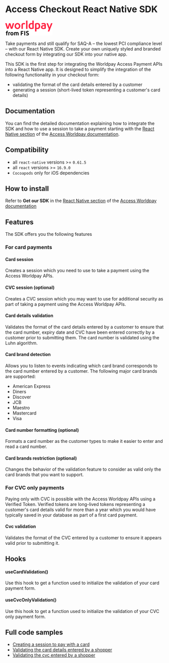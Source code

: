 # Access Checkout React Native SDK

![](./worldpay_logo.png)

Take payments and still qualify for SAQ-A – the lowest PCI compliance level – with our React Native SDK. Create your own uniquely styled and branded checkout form by integrating our SDK into your native app.

This SDK is the first step for integrating the Worldpay Access Payment APIs into a React Native app.
It is designed to simplify the integration of the following functionality in your checkout form:
- validating the format of the card details entered by a customer
- generating a session (short-lived token representing a customer's card details)  

## Documentation

You can find the detailed documentation explaining how to integrate the SDK and how to use a session to take a payment starting with the [React Native section](https://developer.worldpay.com/docs/access-worldpay/checkout/react-native) of the [Access Worldpay documentation](https://developer.worldpay.com).

## Compatibility

- all `react-native` versions >= `0.61.5`
- all `react` versions >= `16.9.0`
- `Cocoapods` only for iOS dependencies

## How to install

Refer to **Get our SDK** in the [React Native section](https://developer.worldpay.com/docs/access-worldpay/checkout/react-native) of the [Access Worldpay documentation](https://developer.worldpay.com)

## Features

The SDK offers you the following features

### For card payments

#### Card session

Creates a session which you need to use to take a payment using the Access Worldpay APIs.

#### CVC session (optional)

Creates a CVC session which you may want to use for additional security as part of taking a payment using the Access Worldpay APIs.

#### Card details validation

Validates the format of the card details entered by a customer to ensure that the card number, expiry date and CVC have been entered correctly by a customer prior to submitting them. The card number is validated using the Luhn algorithm.

#### Card brand detection

Allows you to listen to events indicating which card brand corresponds to the card number entered by a customer. The following major card brands are supported:
- American Express
- Diners
- Discover
- JCB
- Maestro
- Mastercard
- Visa

#### Card number formatting (optional) 

Formats a card number as the customer types to make it easier to enter and read a card number.

#### Card brands restriction (optional)

Changes the behavior of the validation feature to consider as valid only the card brands that you want to support.


### For CVC only payments

Paying only with CVC is possible with the Access Worldpay APIs using a Verified Token. Verified tokens are long-lived tokens representing a customer's card details valid for more than a year which you would have typically saved in your database as part of a first card payment.

#### Cvc validation

Validates the format of the CVC entered by a customer to ensure it appears valid prior to submitting it.

## Hooks

#### useCardValidation()

Use this hook to get a function used to initialize the validation of your card payment form.

#### useCvcOnlyValidation()

Use this hook to get a function used to initialize the validation of your CVC only payment form.


## Full code samples

- [Creating a session to pay with a card](https://developer.worldpay.com/docs/access-worldpay/checkout/react-native/card-only#full-code-sample)
- [Validating the card details entered by a shopper](https://developer.worldpay.com/docs/access-worldpay/checkout/react-native/card-validator#full-code-sample)
- [Validating the cvc entered by a shopper](https://developer.worldpay.com/docs/access-worldpay/checkout/react-native/cvc-validator#full-code-sample)
